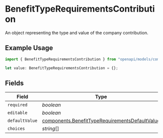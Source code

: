 # BenefitTypeRequirementsContribution

An object representing the type and value of the company contribution.

## Example Usage

```typescript
import { BenefitTypeRequirementsContribution } from "openapi/models/components";

let value: BenefitTypeRequirementsContribution = {};
```

## Fields

| Field                                                                                                            | Type                                                                                                             | Required                                                                                                         | Description                                                                                                      |
| ---------------------------------------------------------------------------------------------------------------- | ---------------------------------------------------------------------------------------------------------------- | ---------------------------------------------------------------------------------------------------------------- | ---------------------------------------------------------------------------------------------------------------- |
| `required`                                                                                                       | *boolean*                                                                                                        | :heavy_minus_sign:                                                                                               | N/A                                                                                                              |
| `editable`                                                                                                       | *boolean*                                                                                                        | :heavy_minus_sign:                                                                                               | N/A                                                                                                              |
| `defaultValue`                                                                                                   | [components.BenefitTypeRequirementsDefaultValue](../../models/components/benefittyperequirementsdefaultvalue.md) | :heavy_minus_sign:                                                                                               | N/A                                                                                                              |
| `choices`                                                                                                        | *string*[]                                                                                                       | :heavy_minus_sign:                                                                                               | N/A                                                                                                              |